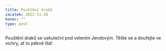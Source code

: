 ```yaml
---
title: Pouštění draků
zacatek: 2022-11-26
konec: ""
type: post
---
```

P﻿ouštění draků se uskuteční pod velením Jendovým. Těšte se a doufejte ve vichry, ať to pěkně lítá!